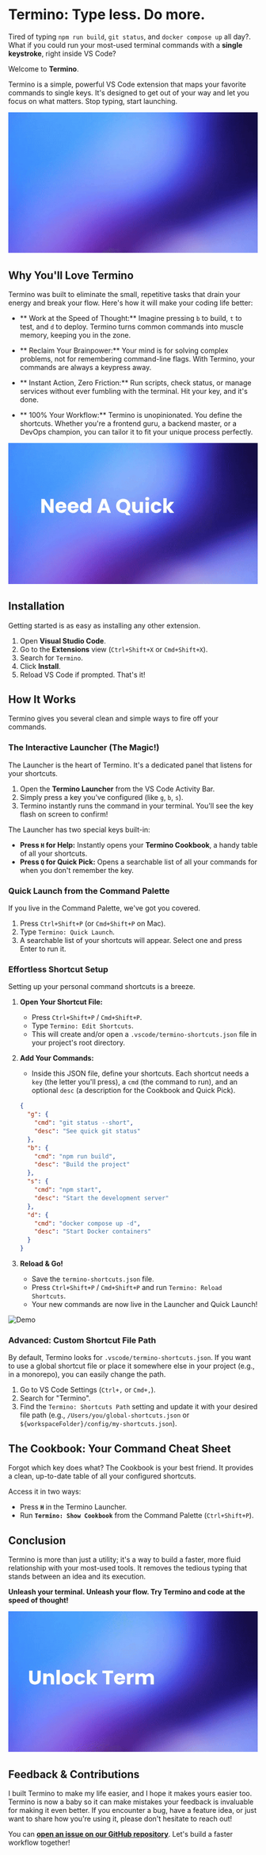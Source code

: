 # Termino: Type less. Do more.

Tired of typing `npm run build`, `git status`, and `docker compose up` all day?. What if you could run your most-used terminal commands with a **single keystroke**, right inside VS Code?

Welcome to **Termino**.

Termino is a simple, powerful VS Code extension that maps your favorite commands to single keys. It's designed to get out of your way and let you focus on what matters. Stop typing, start launching.

![Demo](resources/frame1.gif)


## Why You'll Love Termino

Termino was built to eliminate the small, repetitive tasks that drain your energy and break your flow. Here's how it will make your coding life better:

  - ** Work at the Speed of Thought:** Imagine pressing `b` to build, `t` to test, and `d` to deploy. Termino turns common commands into muscle memory, keeping you in the zone.

  - ** Reclaim Your Brainpower:** Your mind is for solving complex problems, not for remembering command-line flags. With Termino, your commands are always a keypress away.

  - ** Instant Action, Zero Friction:** Run scripts, check status, or manage services without ever fumbling with the terminal. Hit your key, and it's done.

  - ** 100% Your Workflow:** Termino is unopinionated. You define the shortcuts. Whether you're a frontend guru, a backend master, or a DevOps champion, you can tailor it to fit your unique process perfectly.


![Demo](resources/frame2.gif)


## Installation

Getting started is as easy as installing any other extension.


1.  Open **Visual Studio Code**.
2.  Go to the **Extensions** view (`Ctrl+Shift+X` or `Cmd+Shift+X`).
3.  Search for `Termino`.
4.  Click **Install**.
5.  Reload VS Code if prompted. That's it\!


##  How It Works

Termino gives you several clean and simple ways to fire off your commands.

###  The Interactive Launcher (The Magic\!)

The Launcher is the heart of Termino. It's a dedicated panel that listens for your shortcuts.

1.  Open the **Termino Launcher** from the VS Code Activity Bar.
2.  Simply press a key you've configured (like `g`, `b`, `s`).
3.  Termino instantly runs the command in your terminal. You'll see the key flash on screen to confirm\!

The Launcher has two special keys built-in:

  * **Press `H` for Help:** Instantly opens your **Termino Cookbook**, a handy table of all your shortcuts.
  * **Press `Q` for Quick Pick:** Opens a searchable list of all your commands for when you don't remember the key.

###  Quick Launch from the Command Palette

If you live in the Command Palette, we've got you covered.

1.  Press `Ctrl+Shift+P` (or `Cmd+Shift+P` on Mac).
2.  Type `Termino: Quick Launch`.
3.  A searchable list of your shortcuts will appear. Select one and press Enter to run it.


###  Effortless Shortcut Setup

Setting up your personal command shortcuts is a breeze.


1.  **Open Your Shortcut File:**

      * Press `Ctrl+Shift+P` / `Cmd+Shift+P`.
      * Type `Termino: Edit Shortcuts`.
      * This will create and/or open a `.vscode/termino-shortcuts.json` file in your project's root directory.

2.  **Add Your Commands:**

      * Inside this JSON file, define your shortcuts. Each shortcut needs a `key` (the letter you'll press), a `cmd` (the command to run), and an optional `desc` (a description for the Cookbook and Quick Pick).

    <!-- end list -->

    ```json
    {
      "g": {
        "cmd": "git status --short",
        "desc": "See quick git status"
      },
      "b": {
        "cmd": "npm run build",
        "desc": "Build the project"
      },
      "s": {
        "cmd": "npm start",
        "desc": "Start the development server"
      },
      "d": {
        "cmd": "docker compose up -d",
        "desc": "Start Docker containers"
      }
    }
    ```

3.  **Reload & Go\!**

      * Save the `termino-shortcuts.json` file.
      * Press `Ctrl+Shift+P` / `Cmd+Shift+P` and run `Termino: Reload Shortcuts`.
      * Your new commands are now live in the Launcher and Quick Launch\!


![Demo](resources/frame3.gif)


###  Advanced: Custom Shortcut File Path

By default, Termino looks for `.vscode/termino-shortcuts.json`. If you want to use a global shortcut file or place it somewhere else in your project (e.g., in a monorepo), you can easily change the path.

1.  Go to VS Code Settings (`Ctrl+,` or `Cmd+,`).
2.  Search for "Termino".
3.  Find the `Termino: Shortcuts Path` setting and update it with your desired file path (e.g., `/Users/you/global-shortcuts.json` or `${workspaceFolder}/config/my-shortcuts.json`).

<!-- ![Demo](resources/frame5.gif) -->


## The Cookbook: Your Command Cheat Sheet

Forgot which key does what? The Cookbook is your best friend. It provides a clean, up-to-date table of all your configured shortcuts.

Access it in two ways:

  * Press **`H`** in the Termino Launcher.
  * Run **`Termino: Show Cookbook`** from the Command Palette (`Ctrl+Shift+P`).



## Conclusion

Termino is more than just a utility; it's a way to build a faster, more fluid relationship with your most-used tools. It removes the tedious typing that stands between an idea and its execution.

**Unleash your terminal. Unleash your flow. Try Termino and code at the speed of thought\!**


![Demo](resources/frame4.gif)


## Feedback & Contributions

I built Termino to make my life easier, and I hope it makes yours easier too. Termino is now a baby so it can make mistakes your feedback is invaluable for making it even better. If you encounter a bug, have a feature idea, or just want to share how you're using it, please don't hesitate to reach out\!

You can **[open an issue on our GitHub repository](https://www.google.com/search?q=https://github.com/termino/issues)**. Let's build a faster workflow together\!